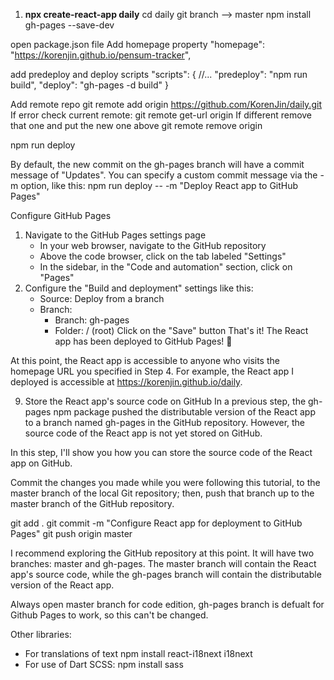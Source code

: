 1. **npx create-react-app daily**
   cd daily
   git branch --> master
   npm install gh-pages --save-dev

open package.json file
Add homepage property
"homepage": "https://korenjin.github.io/pensum-tracker",

add predeploy and deploy scripts
"scripts": {
  //...
  "predeploy": "npm run build",
  "deploy": "gh-pages -d build"
}

Add remote repo
git remote add origin https://github.com/KorenJin/daily.git
If error check current remote:
git remote get-url origin
If different remove that one and put the new one above
git remote remove origin

npm run deploy

By default, the new commit on the gh-pages branch will have a commit message of "Updates". You can specify a custom commit message via the -m option, like this:
npm run deploy -- -m "Deploy React app to GitHub Pages"

Configure GitHub Pages

1. Navigate to the GitHub Pages settings page
   - In your web browser, navigate to the GitHub repository
   - Above the code browser, click on the tab labeled "Settings"
   - In the sidebar, in the "Code and automation" section, click on "Pages"
2. Configure the "Build and deployment" settings like this:
   - Source: Deploy from a branch
   - Branch:
     - Branch: gh-pages
     - Folder: / (root)
       Click on the "Save" button
       That's it! The React app has been deployed to GitHub Pages! 🚀

At this point, the React app is accessible to anyone who visits the homepage URL you specified in Step 4. For example, the React app I deployed is accessible at https://korenjin.github.io/daily.

9. Store the React app's source code on GitHub
   In a previous step, the gh-pages npm package pushed the distributable version of the React app to a branch named gh-pages in the GitHub repository. However, the source code of the React app is not yet stored on GitHub.

In this step, I'll show you how you can store the source code of the React app on GitHub.

Commit the changes you made while you were following this tutorial, to the master branch of the local Git repository; then, push that branch up to the master branch of the GitHub repository.

git add .
git commit -m "Configure React app for deployment to GitHub Pages"
git push origin master

I recommend exploring the GitHub repository at this point. It will have two branches: master and gh-pages. The master branch will contain the React app's source code, while the gh-pages branch will contain the distributable version of the React app.

Always open master branch for code edition, gh-pages branch is defualt for Github Pages to work, so this can't be changed.

Other libraries:

- For translations of text
  npm install react-i18next i18next
- For use of Dart SCSS:
  npm install sass
